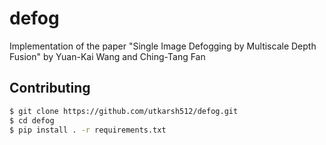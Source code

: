 # defog
Implementation of the paper "Single Image Defogging by Multiscale Depth Fusion" by Yuan-Kai Wang and  Ching-Tang Fan

## Contributing
```bash
$ git clone https://github.com/utkarsh512/defog.git
$ cd defog
$ pip install . -r requirements.txt
```

